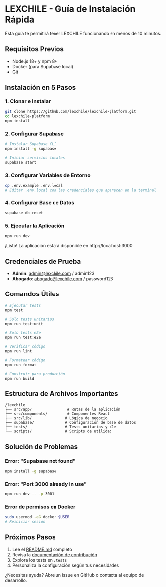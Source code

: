 # LEXCHILE - Guía de Instalación Rápida

Esta guía te permitirá tener LEXCHILE funcionando en menos de 10 minutos.

## Requisitos Previos

- Node.js 18+ y npm 8+
- Docker (para Supabase local)
- Git

## Instalación en 5 Pasos

### 1. Clonar e Instalar
```bash
git clone https://github.com/lexchile/lexchile-platform.git
cd lexchile-platform
npm install
```

### 2. Configurar Supabase
```bash
# Instalar Supabase CLI
npm install -g supabase

# Iniciar servicios locales
supabase start
```

### 3. Configurar Variables de Entorno
```bash
cp .env.example .env.local
# Editar .env.local con las credenciales que aparecen en la terminal
```

### 4. Configurar Base de Datos
```bash
supabase db reset
```

### 5. Ejecutar la Aplicación
```bash
npm run dev
```

¡Listo! La aplicación estará disponible en http://localhost:3000

## Credenciales de Prueba

- **Admin**: admin@lexchile.com / admin123
- **Abogado**: abogado@lexchile.com / password123

## Comandos Útiles

```bash
# Ejecutar tests
npm test

# Solo tests unitarios
npm run test:unit

# Solo tests e2e
npm run test:e2e

# Verificar código
npm run lint

# Formatear código
npm run format

# Construir para producción
npm run build
```

## Estructura de Archivos Importantes

```
/lexchile
├── src/app/                # Rutas de la aplicación
├── src/components/         # Componentes React
├── src/lib/               # Lógica de negocio
├── supabase/              # Configuración de base de datos
├── tests/                 # Tests unitarios y e2e
└── scripts/               # Scripts de utilidad
```

## Solución de Problemas

### Error: "Supabase not found"
```bash
npm install -g supabase
```

### Error: "Port 3000 already in use"
```bash
npm run dev -- -p 3001
```

### Error de permisos en Docker
```bash
sudo usermod -aG docker $USER
# Reiniciar sesión
```

## Próximos Pasos

1. Lee el [README.md](README.md) completo
2. Revisa la [documentación de contribución](CONTRIBUTING.md)
3. Explora los tests en `/tests`
4. Personaliza la configuración según tus necesidades

¿Necesitas ayuda? Abre un issue en GitHub o contacta al equipo de desarrollo.

